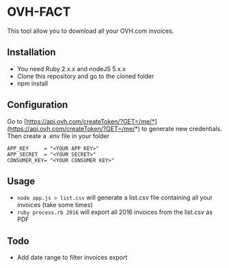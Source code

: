 # OVH-FACT

This tool allow you to download all your OVH.com invoices.

## Installation

* You need Ruby 2.x.x and nodeJS 5.x.x
* Clone this repository and go to the cloned folder
* npm install

## Configuration

Go to [https://api.ovh.com/createToken/?GET=/me/*](https://api.ovh.com/createToken/?GET=/me/*) to generate new credentials.
Then create a .env file in your folder

````
APP_KEY     = "<YOUR APP KEY>"
APP_SECRET  = "<YOUR SECRET>"
CONSUMER_KEY= "<YOUR CONSUMER KEY>"
````


## Usage

* `node app.js > list.csv` will generate a list.csv file containing all your invoices (take some times)
* `ruby process.rb 2016` will export all 2016 invoices from the list.csv as PDF

## Todo

* Add date range to filter invoices export
